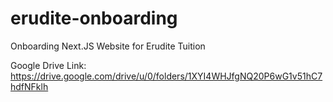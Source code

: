 # erudite-onboarding
Onboarding Next.JS Website for Erudite Tuition

Google Drive Link:
https://drive.google.com/drive/u/0/folders/1XYI4WHJfgNQ20P6wG1v51hC7hdfNFklh
